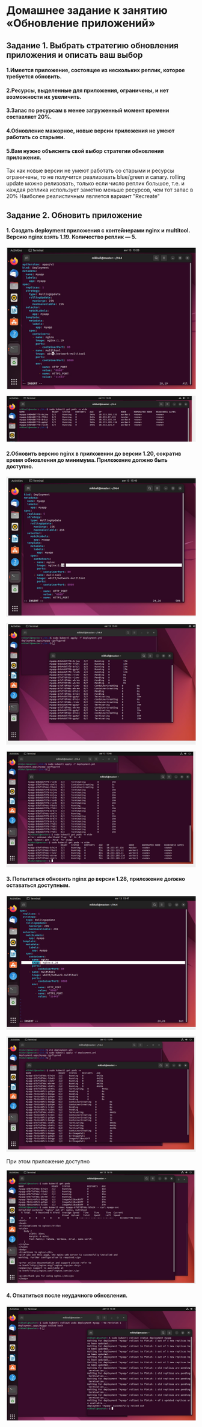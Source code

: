 # Домашнее задание к занятию «Обновление приложений» #

## Задание 1. Выбрать стратегию обновления приложения и описать ваш выбор ##

#### 1.Имеется приложение, состоящее из нескольких реплик, которое требуется обновить. ####
#### 2.Ресурсы, выделенные для приложения, ограничены, и нет возможности их увеличить. ####
#### 3.Запас по ресурсам в менее загруженный момент времени составляет 20%. ####
#### 4.Обновление мажорное, новые версии приложения не умеют работать со старыми. ####
#### 5.Вам нужно объяснить свой выбор стратегии обновления приложения. #### 

Так как новые версии не умеют работать со старыми и ресурсы ограничены, то не получится реализовать blue/green и canary.
rolling update можно релизовать, только если число реплик большое, т.е. и каждая реплика использует заметно меньше ресурсов, чем тот запас в 20%
Наиболее реалистичным является вариант "Recreate" 


## Задание 2. Обновить приложение ##

#### 1. Создать deployment приложения с контейнерами nginx и multitool. Версию nginx взять 1.19. Количество реплик — 5. ####

![img.png](img.png)

![img_1.png](img_1.png)

#### 2.Обновить версию nginx в приложении до версии 1.20, сократив время обновления до минимума. Приложение должно быть доступно. ####

![img_2.png](img_2.png)

![img_3.png](img_3.png)

![img_4.png](img_4.png)

#### 3. Попытаться обновить nginx до версии 1.28, приложение должно оставаться доступным. ####

![img_5.png](img_5.png)

![img_6.png](img_6.png)

При этом приложение доступно

![img_7.png](img_7.png)

#### 4. Откатиться после неудачного обновления. ####

![img_8.png](img_8.png)